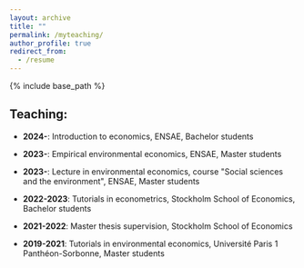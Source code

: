 ```yaml
---
layout: archive
title: ""
permalink: /myteaching/
author_profile: true
redirect_from:
  - /resume
---
```


{% include base_path %}
## Teaching:

* __2024-__: Introduction to economics, ENSAE, Bachelor students

* __2023-__: Empirical environmental economics, ENSAE, Master students

* __2023-__: Lecture in environmental economics, course "Social sciences and the environment", ENSAE, Master students

* __2022-2023__: Tutorials in econometrics, Stockholm School of Economics, Bachelor students

* __2021-2022__: Master thesis supervision, Stockholm School of Economics

* __2019-2021__: Tutorials in environmental economics, Université Paris 1 Panthéon-Sorbonne, Master students 
